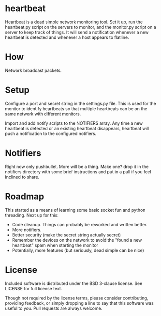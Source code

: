 heartbeat
============
Heartbeat is a dead simple network monitoring tool. Set it up, run the
heartbeat.py script on the servers to monitor, and the monitor.py script on
a server to keep track of things. It will send a notification whenever a new
heartbeat is detected and whenever a host appears to flatline.

How
============
Network broadcast packets.

Setup
============
Configure a port and secret string in the settings.py file. This is used
for the monitor to identify heartbeats so that multiple heartbeats can be
on the same network with different monitors.

Import and add notify scripts to the NOTIFIERS array. Any time a new heartbeat
is detected or an existing heartbeat disappears, heartbeat will push a
notification to the configured notifiers.

Notifiers
============
Right now only pushbullet. More will be a thing. Make one? drop it in the
notifiers directory with some brief instructions and put in a pull if you
feel inclined to share.

Roadmap
============
This started as a means of learning some basic socket fun and python threading.
Next up for this:

- Code cleanup. Things can probably be reworked and written better.
- More notifiers.
- Better security (make the secret string actually secret)
- Remember the devices on the network to avoid the "found a new heartbeat" spam
 when starting the monitor
- Potentially, more features (but seriously, dead simple can be nice)

License
============
Included software is distributed under the BSD 3-clause license. See LICENSE
for full license text.

Though not required by the license terms, please consider contributing,
providing feedback, or simply dropping a line to say that this software was
useful to you. Pull requests are always welcome.

